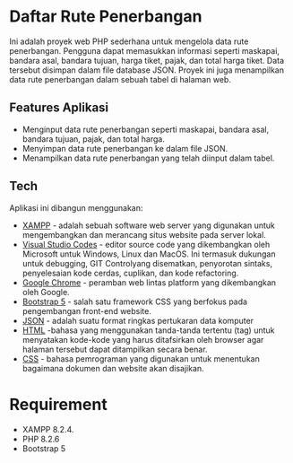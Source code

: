 # Daftar Rute Penerbangan
Ini adalah proyek web PHP sederhana untuk mengelola data rute penerbangan. Pengguna dapat memasukkan informasi seperti maskapai, bandara asal, bandara tujuan, harga tiket, pajak, dan total harga tiket. Data tersebut disimpan dalam file database JSON. Proyek ini juga menampilkan data rute penerbangan dalam sebuah tabel di halaman web.


## Features Aplikasi

- Menginput data rute penerbangan seperti maskapai, bandara asal, bandara tujuan, pajak, dan total harga.
- Menyimpan data rute penerbangan ke dalam file JSON.
- Menampilkan data rute penerbangan yang telah diinput dalam tabel.


## Tech

Aplikasi ini dibangun menggunakan:

- [XAMPP](http://medicahospitalia.rskariadi.co.id/) - adalah sebuah software web server yang digunakan untuk mengembangkan dan merancang situs website pada server lokal.
- [Visual Studio Codes](https://code.visualstudio.com/) - editor source code yang dikembangkan oleh Microsoft untuk Windows, Linux dan MacOS. Ini termasuk dukungan untuk debugging, GIT Controlyang disematkan, penyorotan sintaks, penyelesaian kode cerdas, cuplikan, dan kode refactoring.
- [Google Chrome]() - peramban web lintas platform yang dikembangkan oleh Google.
- [Bootstrap 5](https://getbootstrap.com) - salah satu framework CSS yang berfokus pada pengembangan front-end website.
- [JSON]() - adalah suatu format ringkas pertukaran data komputer
- [HTML]() -bahasa yang menggunakan tanda-tanda tertentu (tag) untuk menyatakan kode-kode yang harus ditafsirkan oleh browser agar halaman tersebut dapat ditampilkan secara benar.
- [CSS]() - bahasa pemrograman yang digunakan untuk menentukan bagaimana dokumen dan website akan disajikan.

# Requirement
- XAMPP 8.2.4.
- PHP 8.2.6
- Bootstrap 5


